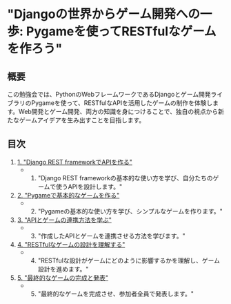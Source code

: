# "Djangoの世界からゲーム開発への一歩: Pygameを使ってRESTfulなゲームを作ろう"

## 概要
この勉強会では、PythonのWebフレームワークであるDjangoとゲーム開発ライブラリのPygameを使って、RESTfulなAPIを活用したゲームの制作を体験します。Web開発とゲーム開発、両方の知識を身につけることで、独自の視点から新たなゲームアイデアを生み出すことを目指します。

## 目次
1. [1. "Django REST frameworkでAPIを作る"](chapter01)
    - 1. "Django REST frameworkの基本的な使い方を学び、自分たちのゲームで使うAPIを設計します。"
1. [2. "Pygameで基本的なゲームを作る"](chapter02)
    - 2. "Pygameの基本的な使い方を学び、シンプルなゲームを作ります。"
1. [3. "APIとゲームの連携方法を学ぶ"](chapter03)
    - 3. "作成したAPIとゲームを連携させる方法を学びます。"
1. [4. "RESTfulなゲームの設計を理解する"](chapter04)
    - 4. "RESTfulな設計がゲームにどのように影響するかを理解し、ゲーム設計を進めます。"
1. [5. "最終的なゲームの完成と発表"](chapter05)
    - 5. "最終的なゲームを完成させ、参加者全員で発表します。"